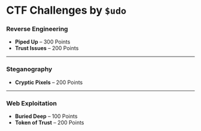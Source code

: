 # CTF Challenges by `$udo`

### Reverse Engineering
- **Piped Up** – 300 Points  
- **Trust Issues** – 200 Points

---

### Steganography
- **Cryptic Pixels** – 200 Points

---

### Web Exploitation
- **Buried Deep** – 100 Points  
- **Token of Trust** – 200 Points
